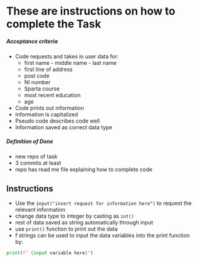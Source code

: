 # These are instructions on how to complete the Task
##### Acceptance criteria
- Code requests and takes in user data for:
  - first name - middle name - last name
  - first line of address
  - post code
  - NI number
  - Sparta course
  - most recent education
  - age
- Code prints out information
- information is capitalized
- Pseudo code describes code well
- Information saved as correct data type
##### Definition of Done
- new repo of task
- 3 commits at least
- repo has read me file explaining how to complete code

## Instructions
- Use the `input("insert request for information here")` to request the relevant information
- change data type to integer by casting as `int()`
- rest of data saved as string automatically through input
- use `print()` function to print out the data
- f strings can be used to input the data variables into the print function by: 
```python
print(f" {input variable here}")
```